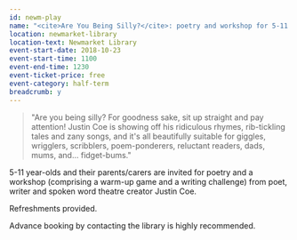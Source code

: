 ```yaml
---
id: newm-play
name: "<cite>Are You Being Silly?</cite>: poetry and workshop for 5-11 year-olds from performance poet Justin Coe"
location: newmarket-library
location-text: Newmarket Library
event-start-date: 2018-10-23
event-start-time: 1100
event-end-time: 1230
event-ticket-price: free
event-category: half-term
breadcrumb: y
---
```


> "Are you being silly? For goodness sake, sit up straight and pay attention! Justin Coe is showing off his ridiculous rhymes, rib-tickling tales and zany songs, and it's all beautifully suitable for giggles, wrigglers, scribblers, poem-ponderers, reluctant readers, dads, mums, and... fidget-bums."

5-11 year-olds and their parents/carers are invited for poetry and a workshop (comprising a warm-up game and a writing challenge) from poet, writer and spoken word theatre creator Justin Coe.

Refreshments provided.

Advance booking by contacting the library is highly recommended.
